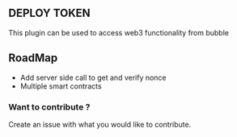 ## DEPLOY TOKEN

This plugin can be used to access web3 functionality from bubble


## RoadMap

- Add server side call to get and verify nonce
- Multiple smart contracts


### Want to contribute ?

Create an issue with what you would like to contribute.